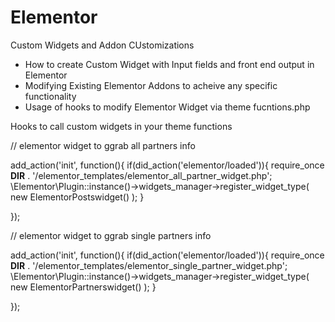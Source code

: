 # Elementor
Custom Widgets and Addon CUstomizations

- How to create Custom Widget with Input fields and front end output in Elementor
- Modifying Existing Elementor Addons to acheive any specific functionality
- Usage of hooks to modify Elementor Widget via theme fucntions.php


Hooks to call custom widgets in your theme functions

// elementor widget to ggrab all partners info

add_action('init', function(){
	if(did_action('elementor/loaded')){
		require_once __DIR__ . '/elementor_templates/elementor_all_partner_widget.php';
		\Elementor\Plugin::instance()->widgets_manager->register_widget_type( new ElementorPostswidget() );
	}
	
});



// elementor widget to ggrab single partners info

add_action('init', function(){
	if(did_action('elementor/loaded')){
		require_once __DIR__ . '/elementor_templates/elementor_single_partner_widget.php';
		\Elementor\Plugin::instance()->widgets_manager->register_widget_type( new ElementorPartnerswidget() );
	}
	
});
